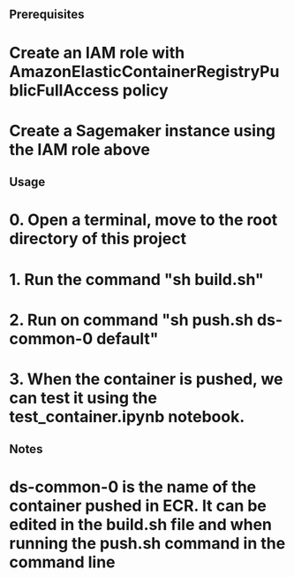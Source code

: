 ## Prerequisites

# Create an IAM role with AmazonElasticContainerRegistryPublicFullAccess policy
# Create a Sagemaker instance using the IAM role above

## Usage

# 0. Open a terminal, move to the root directory of this project
# 1. Run the command "sh build.sh"
# 2. Run on command "sh push.sh ds-common-0 default"
# 3. When the container is pushed, we can test it using the test_container.ipynb notebook.

## Notes
# ds-common-0 is the name of the container pushed in ECR. It can be edited in the build.sh file and when running the push.sh command in the command line